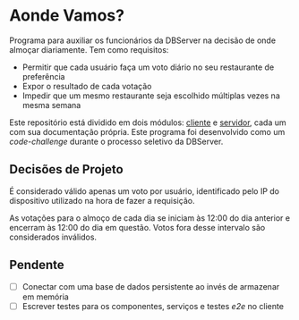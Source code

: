 Aonde Vamos?
============

Programa para auxiliar os funcionários da DBServer na decisão de onde almoçar diariamente. Tem como requisitos:

* Permitir que cada usuário faça um voto diário no seu restaurante de preferência
* Expor o resultado de cada votação
* Impedir que um mesmo restaurante seja escolhido múltiplas vezes na mesma semana

Este repositório está dividido em dois módulos: [cliente](/client) e [servidor](/server), cada um com sua documentação própria.
Este programa foi desenvolvido como um _code-challenge_ durante o processo seletivo da DBServer.

## Decisões de Projeto

É considerado válido apenas um voto por usuário, identificado pelo IP do dispositivo utilizado na hora de fazer a requisição.

As votações para o almoço de cada dia se iniciam às 12:00 do dia anterior e encerram às 12:00 do dia em questão. Votos fora desse intervalo são considerados inválidos.

## Pendente

- [ ] Conectar com uma base de dados persistente ao invés de armazenar em memória
- [ ] Escrever testes para os componentes, serviços e testes _e2e_ no cliente